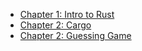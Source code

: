 - [Chapter 1: Intro to Rust](/ch-1-intro.md)
- [Chapter 2: Cargo](/ch-2-cargo.md)
- [Chapter 2: Guessing Game](/ch-3-guessing-game.md)

